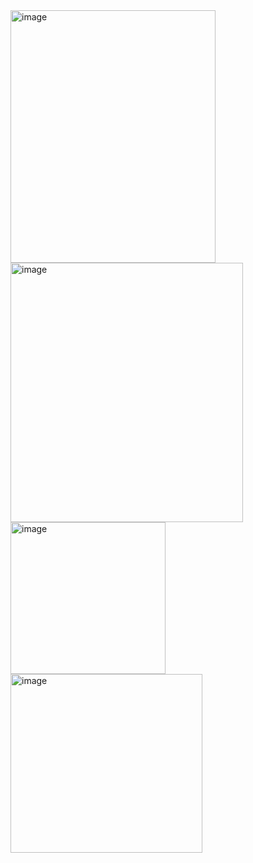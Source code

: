 <img width="328" height="404" alt="image" src="https://github.com/user-attachments/assets/ce1cf2d8-0764-4e37-b678-2ff2debace42" />
<img width="372" height="415" alt="image" src="https://github.com/user-attachments/assets/6434d1be-c2ad-4266-90e0-76985ae3b1df" />

<img width="248" height="243" alt="image" src="https://github.com/user-attachments/assets/816a546a-e1f7-429f-a9cc-3a6ac7e617bf" />

<img width="307" height="286" alt="image" src="https://github.com/user-attachments/assets/b7689413-063a-4560-84ee-dd00579b6ebf" />
